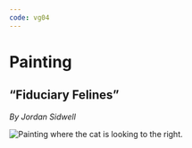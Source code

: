 ```yaml
---
code: vg04
---
```


# Painting

## “Fiduciary Felines”

_By Jordan Sidwell_

![Painting where the cat is looking to the right.](/artheist/assets/painting-vg04.png)
